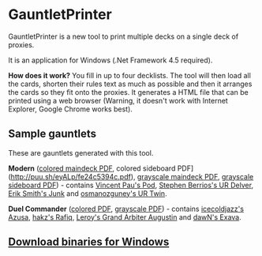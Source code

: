 # GauntletPrinter

GauntletPrinter is a new tool to print multiple decks on a single deck of proxies.

It is an application for Windows (.Net Framework 4.5 required).

**How does it work?** You fill in up to four decklists. The tool will then load all the cards, shorten their rules text as much as possible and then it arranges the cards so they fit onto the proxies. It generates a HTML file that can be printed using a web browser (Warning, it doesn't work with Internet Explorer, Google Chrome works best).

Sample gauntlets
---------------------------
These are gauntlets generated with this tool.

**Modern** ([colored maindeck PDF](http://puu.sh/eyBQT/51615aafce.pdf), colored sideboard PDF](http://puu.sh/eyALp/fe24c5394c.pdf), [grayscale maindeck PDF](http://puu.sh/eyAlv/5a5749938f.pdf), [grayscale sideboard PDF](http://puu.sh/eyAzl/f0b7fa580b.pdf)) - contains [Vincent Pau's Pod](http://www.mtggoldfish.com/deck/258973), [Stephen Berrios's UR Delver](http://www.mtggoldfish.com/deck/258717), [Erik Smith's Junk](http://www.mtggoldfish.com/deck/258960) and [osmanozguney's UR Twin](http://www.mtggoldfish.com/deck/258740).

**Duel Commander** ([colored PDF](http://puu.sh/eyzIX/746537535d.pdf), [grayscale PDF](http://puu.sh/eyzYB/a4e87936d3.pdf)) - contains [icecoldjazz's Azusa](http://www.mtgsalvation.com/forums/the-game/commander-edh/forum-1-vs-1-commander-decklists/564451-azusa-lost-but-seeking-aka-ramp-dec), [hakz's Rafiq](http://forums.mtgsalvation.com/showthread.php?t=392838), [Leroy's Grand Arbiter Augustin](http://forums.mtgsalvation.com/showthread.php?t=497498) and [dawN's Exava](http://forums.mtgsalvation.com/showthread.php?t=341982).

[Download binaries for Windows](http://puu.sh/fEUxN/d6d7abed84.zip)
-------------------------